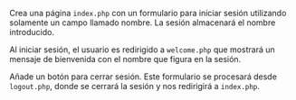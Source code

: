 Crea una página `index.php` con un formulario para iniciar sesión utilizando solamente un campo llamado nombre. La sesión almacenará el nombre introducido.

Al iniciar sesión, el usuario es redirigido a `welcome.php` que mostrará un mensaje de bienvenida con el nombre que figura en la sesión.

Añade un botón para cerrar sesión. Este formulario se procesará desde `logout.php`, donde se cerrará la sesión y nos redirigirá a `index.php`.